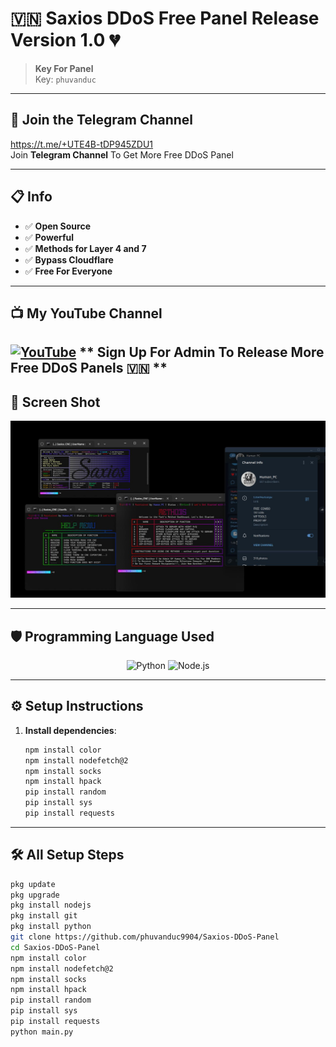 # 🇻🇳 **Saxios DDoS Free Panel Release Version 1.0** 💔
> **Key For Panel**  
> Key: `phuvanduc`

---

## 📱 **Join the Telegram Channel**
https://t.me/+UTE4B-tDP945ZDU1  
Join **Telegram Channel** To Get More Free DDoS Panel  

---

## 📋 **Info**
- ✅ **Open Source**
- ✅ **Powerful**
- ✅ **Methods for Layer 4 and 7**
- ✅ **Bypass Cloudflare**
- ✅ **Free For Everyone**

---

## 📺 **My YouTube Channel**  
[![YouTube](https://img.shields.io/badge/YouTube-PhuVanDucReal-red?logo=youtube&logoColor=white&style=for-the-badge)](https://www.youtube.com/@phuvanducreal)
** Sign Up For Admin To Release More Free DDoS Panels 🇻🇳 **
---

## 📸 **Screen Shot**
![Screen Shot](IMG_20250114_152734_869.jpg)

---

## 🛡️ **Programming Language Used**

<p align="center">
    <img src="https://img.shields.io/badge/python-3.12-blue?logo=python&logoColor=white&style=for-the-badge" alt="Python">
    <img src="https://img.shields.io/badge/node.js-16.x-green?logo=nodedotjs&logoColor=white&style=for-the-badge" alt="Node.js">
</p>

---

## ⚙️ **Setup Instructions**

1. **Install dependencies**:
    ```sh
    npm install color
    npm install nodefetch@2
    npm install socks
    npm install hpack
    pip install random
    pip install sys
    pip install requests
    ```

---

## 🛠 **All Setup Steps**

```sh
pkg update
pkg upgrade 
pkg install nodejs
pkg install git
pkg install python
git clone https://github.com/phuvanduc9904/Saxios-DDoS-Panel
cd Saxios-DDoS-Panel
npm install color
npm install nodefetch@2
npm install socks
npm install hpack
pip install random
pip install sys
pip install requests
python main.py
